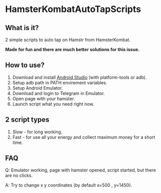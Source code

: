 # HamsterKombatAutoTapScripts

## What is it?
2 simple scripts to auto tap on Hamstr from HamsterKombat.

**Made for fun and there are much better solutions for this issue.**

## How to use?
1. Download and install [Android Studio](https://developer.android.com/studio) (with platform-tools or adb).
2. Setup adb path in PATH envirement variables.
3. Setup Android Emulator.
4. Download and login to Telegram in Emulator.
5. Open page with your hamster.
6. Launch script what you need right now.

## 2 script types
1. Slow - for long working.
2. Fast - for use all your energy and collect maximum money for a short time.

## FAQ
Q: Emulator working, page with hamster opened, script started, but there are no clicks.

A: Try to change x y coordinates (by default x=500 , y=1450).
